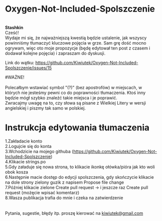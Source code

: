 # Oxygen-Not-Included-Spolszczenie<br>
<br>
<b>Stashkin</b><br> 
Cześć!<br> 
Wydaje mi się, że najważniejszą kwestią będzie ustalenie, jak wszyscy powinniśmy tłumaczyć kluczowe pojęcia w grze. Sam grę dość mocno ogrywam, więc oto moje propozycje (będę edytował ten post z czasem i dodawał kolejne pojęcia) i zapraszam do dyskusji.<br> 

Link do wątku: https://github.com/Kiwiutek/Oxygen-Not-Included-Spolszczenie/issues/15

#WAŻNE!<br> 
<br> 
Polecałbym wstawiać symbol "(?)" (bez apostrofów) w miejscach, w których nie jesteśmy pewni co do poprawności tłumaczenia. Ktoś inny będzie mógł szybko znaleźć takie miejsca i je poprawić.<br> 
Zwracajmy uwagę na to, czy słowa są pisane z Wielkiej Litery w wersji angielskiej i piszmy tak samo w polskiej.<br> 

# Instrukcja edytowania tłumaczenia
1.Zakładacie konto<br>
2.Logujcie się do konta<br>
3.Wchodzicie na mojego githuba (https://github.com/Kiwiutek/Oxygen-Not-Included-Spolszczenie)<br>
4.Klikacie strings.po<br>
5.Gdy załaduje się nowa strona, to klikacie ikonkę ołówka/pióra jak kto woli obok kosza<br>
6.Następnie macie dostęp do edycji spolszczenia, gdy skończycie klikacie na dole strony zielony guzik z napisem Propose file change<br>
7.Później klikacie zielone Create pull request -> i jeszcze raz Create pull request (możęcie wpisać komentarz)<br>
8.Wasza publikacja trafia do mnie i czeka na zatwierdzenie <br>
<br><br>
Pytania, sugestie, błędy itp. proszę kierować na kiwiutek@gmail.com
